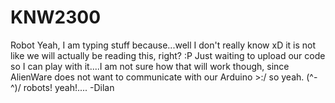 # KNW2300
Robot
Yeah, I am typing stuff because...well I don't really know xD it is not like we will actually be reading this, right? :P Just waiting to upload our code so I can play with it....I am not sure how that will work though, since AlienWare does not want to communicate with our Arduino >:/ so yeah. \(^-^)/ robots! yeah!.... -Dilan
